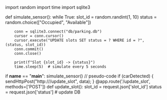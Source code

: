 import random
import time
import sqlite3

def simulate_sensor():
    while True:
        slot_id = random.randint(1, 10)
        status = random.choice(["Occupied", "Available"])
        
        conn = sqlite3.connect("db/parking.db")
        cursor = conn.cursor()
        cursor.execute("UPDATE slots SET status = ? WHERE id = ?", (status, slot_id))
        conn.commit()
        conn.close()
        
        print(f"Slot {slot_id} -> {status}")
        time.sleep(5)  # simulate every 5 seconds

if __name__ == "__main__":
    simulate_sensor()
// pseudo-code
if (carDetected) {
    sendHttpPost("http://<flask-server>/update_slot", data);
}
@app.route('/update_slot', methods=['POST'])
def update_slot():
    slot_id = request.json['slot_id']
    status = request.json['status']
    # update DB
